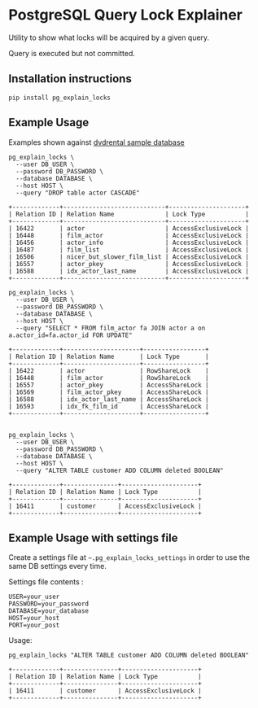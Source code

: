 # PostgreSQL Query Lock Explainer

Utility to show what locks will be acquired by a given query.

Query is executed but not committed.

## Installation instructions

```.env
pip install pg_explain_locks
```

## Example Usage

Examples shown against [dvdrental sample database](http://www.postgresqltutorial.com/postgresql-sample-database/)

```.env
pg_explain_locks \
  --user DB_USER \
  --password DB_PASSWORD \
  --database DATABASE \
  --host HOST \
  --query "DROP table actor CASCADE"
  
+-------------+----------------------------+---------------------+
| Relation ID | Relation Name              | Lock Type           |
+-------------+----------------------------+---------------------+
| 16422       | actor                      | AccessExclusiveLock |
| 16448       | film_actor                 | AccessExclusiveLock |
| 16456       | actor_info                 | AccessExclusiveLock |
| 16487       | film_list                  | AccessExclusiveLock |
| 16506       | nicer_but_slower_film_list | AccessExclusiveLock |
| 16557       | actor_pkey                 | AccessExclusiveLock |
| 16588       | idx_actor_last_name        | AccessExclusiveLock |
+-------------+----------------------------+---------------------+

```

```.env
pg_explain_locks \
  --user DB_USER \
  --password DB_PASSWORD \
  --database DATABASE \
  --host HOST \
  --query "SELECT * FROM film_actor fa JOIN actor a on a.actor_id=fa.actor_id FOR UPDATE"
  
+-------------+---------------------+-----------------+
| Relation ID | Relation Name       | Lock Type       |
+-------------+---------------------+-----------------+
| 16422       | actor               | RowShareLock    |
| 16448       | film_actor          | RowShareLock    |
| 16557       | actor_pkey          | AccessShareLock |
| 16569       | film_actor_pkey     | AccessShareLock |
| 16588       | idx_actor_last_name | AccessShareLock |
| 16593       | idx_fk_film_id      | AccessShareLock |
+-------------+---------------------+-----------------+

```

```.env

pg_explain_locks \
  --user DB_USER \
  --password DB_PASSWORD \
  --database DATABASE \
  --host HOST \
  --query "ALTER TABLE customer ADD COLUMN deleted BOOLEAN"
  
+-------------+---------------+---------------------+
| Relation ID | Relation Name | Lock Type           |
+-------------+---------------+---------------------+
| 16411       | customer      | AccessExclusiveLock |
+-------------+---------------+---------------------+
```

## Example Usage with settings file

Create a settings file at `~.pg_explain_locks_settings` in order to use the same DB settings every time.

Settings file contents :
```.env
USER=your_user
PASSWORD=your_password
DATABASE=your_database
HOST=your_host
PORT=your_post
```

Usage:

```.env
pg_explain_locks "ALTER TABLE customer ADD COLUMN deleted BOOLEAN"

+-------------+---------------+---------------------+
| Relation ID | Relation Name | Lock Type           |
+-------------+---------------+---------------------+
| 16411       | customer      | AccessExclusiveLock |
+-------------+---------------+---------------------+
```


